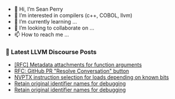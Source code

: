 - 👋 Hi, I’m Sean Perry
- 👀 I’m interested in compilers (c++, COBOL, llvm)
- 🌱 I’m currently learning ...
- 💞️ I’m looking to collaborate on ...
- 📫 How to reach me ...

<!---
s66perry/s66perry is a ✨ special ✨ repository because its `README.md` (this file) appears on your GitHub profile.
You can click the Preview link to take a look at your changes.
--->
### 📕 Latest LLVM Discourse Posts

<!-- DISCOURSE-LLVM:START -->
- [[RFC] Metadata attachments for function arguments](https://discourse.llvm.org/t/rfc-metadata-attachments-for-function-arguments/76420#post_2)
- [RFC: GitHub PR &quot;Resolve Conversation&quot; button](https://discourse.llvm.org/t/rfc-github-pr-resolve-conversation-button/73178?page=3#post_51)
- [NVPTX instruction selection for loads depending on known bits](https://discourse.llvm.org/t/nvptx-instruction-selection-for-loads-depending-on-known-bits/76424#post_1)
- [Retain original identifier names for debugging](https://discourse.llvm.org/t/retain-original-identifier-names-for-debugging/76417#post_7)
- [Retain original identifier names for debugging](https://discourse.llvm.org/t/retain-original-identifier-names-for-debugging/76417#post_6)
<!-- DISCOURSE-LLVM:END -->
